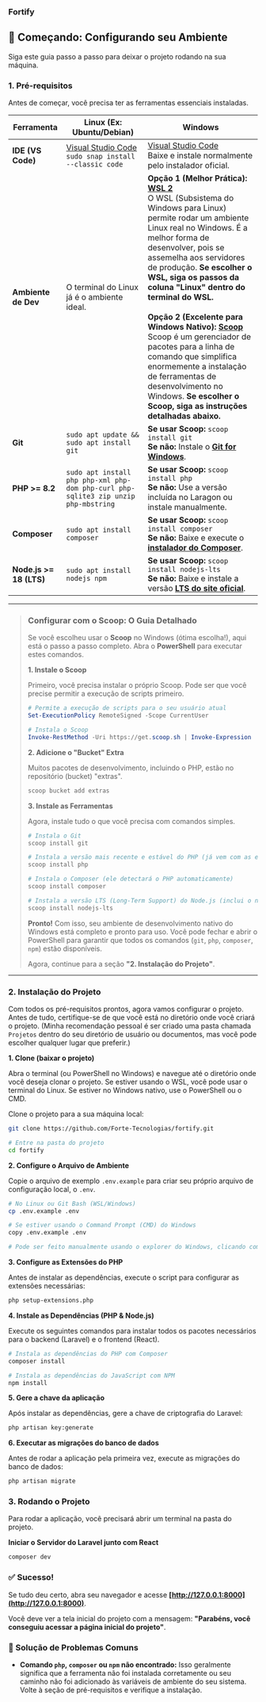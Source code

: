 ### Fortify


## 🚀 Começando: Configurando seu Ambiente

Siga este guia passo a passo para deixar o projeto rodando na sua máquina.

### 1. Pré-requisitos

Antes de começar, você precisa ter as ferramentas essenciais instaladas.

| Ferramenta              | Linux (Ex: Ubuntu/Debian)                                                                                                                                                                            | Windows                                                                                                                                                                                                                                                                                                                                                                                                                                                                                                                                                                                                                                                      |
| ----------------------- | ---------------------------------------------------------------------------------------------------------------------------------------------------------------------------------------------------- | ------------------------------------------------------------------------------------------------------------------------------------------------------------------------------------------------------------------------------------------------------------------------------------------------------------------------------------------------------------------------------------------------------------------------------------------------------------------------------------------------------------------------------------------------------------------------------------------------------------------------------------------------------------ |
| **IDE (VS Code)**       | [Visual Studio Code](https://code.visualstudio.com/) <br> `sudo snap install --classic code`                                                                                                         | [Visual Studio Code](https://code.visualstudio.com/) <br> Baixe e instale normalmente pelo instalador oficial.                                                                                                                                                                                                                                                                                                                                                                                                                                                                                                                                               |
| **Ambiente de Dev**     | O terminal do Linux já é o ambiente ideal.                                                                                                                                                           | **Opção 1 (Melhor Prática): [WSL 2](https://learn.microsoft.com/pt-br/windows/wsl/install)**<br>O WSL (Subsistema do Windows para Linux) permite rodar um ambiente Linux real no Windows. É a melhor forma de desenvolver, pois se assemelha aos servidores de produção. **Se escolher o WSL, siga os passos da coluna "Linux" dentro do terminal do WSL.**<br><br>**Opção 2 (Excelente para Windows Nativo): [Scoop](https://scoop.sh/)**<br>Scoop é um gerenciador de pacotes para a linha de comando que simplifica enormemente a instalação de ferramentas de desenvolvimento no Windows. **Se escolher o Scoop, siga as instruções detalhadas abaixo.** |
| **Git**                 | `sudo apt update && sudo apt install git`                                                                                                                                                            | **Se usar Scoop:** `scoop install git`<br>**Se não:** Instale o **[Git for Windows](https://git-scm.com/download/win)**.                                                                                                                                                                                                                                                                                                                                                                                                                                                                                                                                     |
| **PHP >= 8.2**          | ```sudo apt install php php-xml php-dom php-curl php-sqlite3 zip unzip php-mbstring```                             | **Se usar Scoop:** `scoop install php`<br>**Se não:** Use a versão incluída no Laragon ou instale manualmente.                                                                                                                                                                                                                                                                                                                                                                                                                                                                                                                                               |
| **Composer**            | ```sudo apt install composer``` | **Se usar Scoop:** `scoop install composer`<br>**Se não:** Baixe e execute o **[instalador do Composer](https://getcomposer.org/download/)**.                                                                                                                                                                                                                                                                                                                                                                                                                                                                                                                |
| **Node.js >= 18 (LTS)** | ```sudo apt install nodejs npm```                                                                         | **Se usar Scoop:** `scoop install nodejs-lts`<br>**Se não:** Baixe e instale a versão **[LTS do site oficial](https://nodejs.org/)**.                                                                                                                                                                                                                                                                                                                                                                                                                                                                                                                        |

---

> ###  Configurar com o Scoop: O Guia Detalhado
>
> Se você escolheu usar o **Scoop** no Windows (ótima escolha!), aqui está o passo a passo completo. Abra o **PowerShell** para executar estes comandos.
>
> **1. Instale o Scoop**
>
> Primeiro, você precisa instalar o próprio Scoop. Pode ser que você precise permitir a execução de scripts primeiro.
> ```powershell
> # Permite a execução de scripts para o seu usuário atual
> Set-ExecutionPolicy RemoteSigned -Scope CurrentUser
>
> # Instala o Scoop
> Invoke-RestMethod -Uri https://get.scoop.sh | Invoke-Expression
> ```
>
> **2. Adicione o "Bucket" Extra**
>
> Muitos pacotes de desenvolvimento, incluindo o PHP, estão no repositório (bucket) "extras".
> ```powershell
> scoop bucket add extras
> ```
>
> **3. Instale as Ferramentas**
>
> Agora, instale tudo o que você precisa com comandos simples.
> ```powershell
> # Instala o Git
> scoop install git
>
> # Instala a versão mais recente e estável do PHP (já vem com as extensões necessárias)
> scoop install php
>
> # Instala o Composer (ele detectará o PHP automaticamente)
> scoop install composer
>
> # Instala a versão LTS (Long-Term Support) do Node.js (inclui o npm)
> scoop install nodejs-lts
> ```
>
> **Pronto!** Com isso, seu ambiente de desenvolvimento nativo do Windows está completo e pronto para uso. Você pode fechar e abrir o PowerShell para garantir que todos os comandos (`git`, `php`, `composer`, `npm`) estão disponíveis.
>
> Agora, continue para a seção **"2. Instalação do Projeto"**.

---

### 2. Instalação do Projeto

Com todos os pré-requisitos prontos, agora vamos configurar o projeto.
Antes de tudo, certifique-se de que você está no diretório onde você criará o projeto. (Minha recomendação pessoal é ser criado uma pasta chamada `Projetos` dentro do seu diretório de usuário ou documentos, mas você pode escolher qualquer lugar que preferir.)

**1. Clone (baixar o projeto)**

Abra o terminal (ou PowerShell no Windows) e navegue até o diretório onde você deseja clonar o projeto. Se estiver usando o WSL, você pode usar o terminal do Linux. Se estiver no Windows nativo, use o PowerShell ou o CMD.

Clone o projeto para a sua máquina local:
```bash
git clone https://github.com/Forte-Tecnologias/fortify.git

# Entre na pasta do projeto
cd fortify
```

**2. Configure o Arquivo de Ambiente**

Copie o arquivo de exemplo `.env.example` para criar seu próprio arquivo de configuração local, o `.env`.
```bash
# No Linux ou Git Bash (WSL/Windows)
cp .env.example .env

# Se estiver usando o Command Prompt (CMD) do Windows
copy .env.example .env

# Pode ser feito manualmente usando o explorer do Windows, clicando com o botão direito no arquivo `.env.example` e selecionando "Copiar", depois "Colar" e renomeando para `.env`.
```

**3. Configure as Extensões do PHP**

Antes de instalar as dependências, execute o script para configurar as extensões necessárias:
```bash
php setup-extensions.php
```

**4. Instale as Dependências (PHP & Node.js)**

Execute os seguintes comandos para instalar todos os pacotes necessários para o backend (Laravel) e o frontend (React).
```bash
# Instala as dependências do PHP com Composer
composer install

# Instala as dependências do JavaScript com NPM
npm install
```

**5. Gere a chave da aplicação**

Após instalar as dependências, gere a chave de criptografia do Laravel:
```bash
php artisan key:generate
```

**6. Executar as migrações do banco de dados**

Antes de rodar a aplicação pela primeira vez, execute as migrações do banco de dados:

```bash
php artisan migrate
```

### 3. Rodando o Projeto

Para rodar a aplicação, você precisará abrir um terminal na pasta do projeto.

**Iniciar o Servidor do Laravel junto com React**
```bash
composer dev
```
### ✅ Sucesso!

Se tudo deu certo, abra seu navegador e acesse **[http://127.0.0.1:8000](http://127.0.0.1:8000)**.

Você deve ver a tela inicial do projeto com a mensagem: **"Parabéns, você conseguiu acessar a página inicial do projeto"**.

### 🤔 Solução de Problemas Comuns

-   **Comando `php`, `composer` ou `npm` não encontrado:** Isso geralmente significa que a ferramenta não foi instalada corretamente ou seu caminho não foi adicionado às variáveis de ambiente do seu sistema. Volte à seção de pré-requisitos e verifique a instalação.